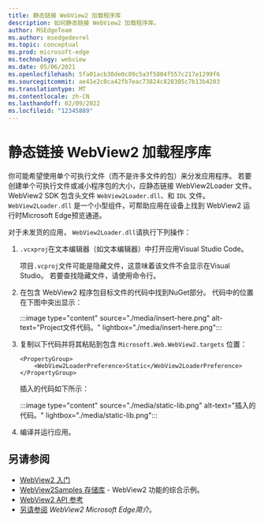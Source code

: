 ```yaml
---
title: 静态链接 WebView2 加载程序库
description: 如何静态链接 WebView2 加载程序库。
author: MSEdgeTeam
ms.author: msedgedevrel
ms.topic: conceptual
ms.prod: microsoft-edge
ms.technology: webview
ms.date: 05/06/2021
ms.openlocfilehash: 5fa01acb30de0c89c5a3f5804f557c217e1299f6
ms.sourcegitcommit: ae41e2c0ca42fb7eac73824c828305c7b13b4203
ms.translationtype: MT
ms.contentlocale: zh-CN
ms.lasthandoff: 02/09/2022
ms.locfileid: "12345889"
---
```

# <a name="statically-link-the-webview2-loader-library"></a>静态链接 WebView2 加载程序库

你可能希望使用单个可执行文件（而不是许多文件的包）来分发应用程序。  若要创建单个可执行文件或减小程序包的大小，应静态链接 WebView2Loader 文件。  WebView2 SDK 包含头文件 `WebView2Loader.dll`、和 `IDL` 文件。 `WebView2Loader.dll` 是一个小型组件，可帮助应用在设备上找到 WebView2 运行时Microsoft Edge预览通道。

对于未发货的应用， `WebView2Loader.dll`请执行下列操作：

1. `.vcxproj`在文本编辑器（如文本编辑器）中打开应用Visual Studio Code。

   项目`.vcproj`文件可能是隐藏文件，这意味着该文件不会显示在Visual Studio。  若要查找隐藏文件，请使用命令行。

1. 在包含 WebView2 程序包目标文件的代码中找到NuGet部分。  代码中的位置在下图中突出显示：

   :::image type="content" source="./media/insert-here.png" alt-text="Project文件代码。" lightbox="./media/insert-here.png":::

1. 复制以下代码并将其粘贴到包含 `Microsoft.Web.WebView2.targets` 位置：

   ```xaml
   <PropertyGroup>
       <WebView2LoaderPreference>Static</WebView2LoaderPreference>
   </PropertyGroup>
   ```

   插入的代码如下所示：

   :::image type="content" source="./media/static-lib.png" alt-text="插入的代码。" lightbox="./media/static-lib.png":::

1. 编译并运行应用。


<!-- ====================================================================== -->
## <a name="see-also"></a>另请参阅

* [WebView2 入门](../get-started/get-started.md)
* [WebView2Samples 存储库](https://github.com/MicrosoftEdge/WebView2Samples) - WebView2 功能的综合示例。
* [WebView2 API 参考](../webview2-api-reference.md)
* [另请参阅](../index.md#see-also) _WebView2 Microsoft Edge简介_。
